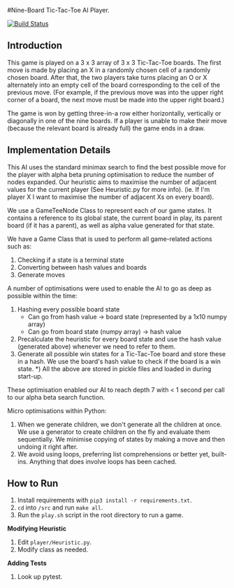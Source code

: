 #Nine-Board Tic-Tac-Toe AI Player.

[![Build Status](https://travis-ci.com/martinlecs/comp3411-tic-tac-toe.svg?token=kGtS9cVnuVjkP2dryxvf&branch=master)](https://travis-ci.com/martinlecs/comp3411-tic-tac-toe)

## Introduction
This game is played on a 3 x 3 array of 3 x 3 Tic-Tac-Toe boards. The first move is made by placing an X in a randomly chosen cell of a randomly chosen board. After that, the two players take turns placing an O or X alternately into an empty cell of the board corresponding to the cell of the previous move. (For example, if the previous move was into the upper right corner of a board, the next move must be made into the upper right board.)

The game is won by getting three-in-a row either horizontally, vertically or diagonally in one of the nine boards. If a player is unable to make their move (because the relevant board is already full) the game ends in a draw.


## Implementation Details

This AI uses the standard minimax search to find the best possible move for the player with alpha beta pruning optimisation to reduce the number of nodes expanded.
Our heuristic aims to maximise the number of adjacent values for the current player (See Heuristic.py for more info).
(ie. If I'm player X I want to maximise the number of adjacent Xs on every board).

We use a GameTeeNode Class to represent each of our game states. It contains a reference to its global state,
the current board in play, its parent board (if it has a parent), as well as alpha value generated for that state.

We have a Game Class that is used to perform all game-related actions such as:
  1) Checking if a state is a terminal state
  2) Converting between hash values and boards
  3) Generate moves

A number of optimisations were used to enable the AI to go as deep as possible within the time:
  1) Hashing every possible board state
      - Can go from hash value -> board state (represented by a 1x10 numpy array)
      - Can go from board state (numpy array) -> hash value
  2) Precalculate the heuristic for every board state and use the hash value (generated above) whenever we need to
      refer to them.
  3) Generate all possible win states for a Tic-Tac-Toe board and store these in a hash. We use the board's hash value
      to check if the board is a win state.
  *) All the above are stored in pickle files and loaded in during start-up.

These optimisation enabled our AI to reach depth 7 with < 1 second per call to our alpha beta search function.

Micro optimisations within Python:
  1) When we generate children, we don't generate all the children at once. We use a generator to create children on
      the fly and evaluate them sequentially. We minimise copying of states by making a move and then undoing it right
      after.
  2)  We avoid using loops, preferring list comprehensions or better yet, built-ins. Anything that does involve loops
      has been cached.

## How to Run

1. Install requirements with `pip3 install -r requirements.txt`.
2. `cd` into `/src` and run `make all`.
3. Run the `play.sh` script in the root directory to run a game.

__Modifying Heuristic__
1. Edit `player/Heuristic.py`.
2. Modify class as needed.

__Adding Tests__
1. Look up pytest.

